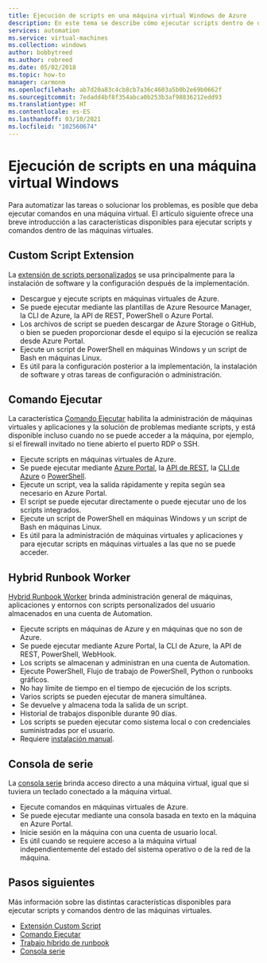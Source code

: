 ```yaml
---
title: Ejecución de scripts en una máquina virtual Windows de Azure
description: En este tema se describe cómo ejecutar scripts dentro de una máquina virtual Windows
services: automation
ms.service: virtual-machines
ms.collection: windows
author: bobbytreed
ms.author: robreed
ms.date: 05/02/2018
ms.topic: how-to
manager: carmonm
ms.openlocfilehash: ab7d20a83c4cb8cb7a36c4603a5b0b2e69b0662f
ms.sourcegitcommit: 7edadd4bf8f354abca0b253b3af98836212edd93
ms.translationtype: HT
ms.contentlocale: es-ES
ms.lasthandoff: 03/10/2021
ms.locfileid: "102560674"
---
```

# <a name="run-scripts-in-your-windows-vm"></a>Ejecución de scripts en una máquina virtual Windows

Para automatizar las tareas o solucionar los problemas, es posible que deba ejecutar comandos en una máquina virtual. El artículo siguiente ofrece una breve introducción a las características disponibles para ejecutar scripts y comandos dentro de las máquinas virtuales.

## <a name="custom-script-extension"></a>Custom Script Extension

La [extensión de scripts personalizados](../extensions/custom-script-windows.md) se usa principalmente para la instalación de software y la configuración después de la implementación.

* Descargue y ejecute scripts en máquinas virtuales de Azure.
* Se puede ejecutar mediante las plantillas de Azure Resource Manager, la CLI de Azure, la API de REST, PowerShell o Azure Portal.
* Los archivos de script se pueden descargar de Azure Storage o GitHub, o bien se pueden proporcionar desde el equipo si la ejecución se realiza desde Azure Portal.
* Ejecute un script de PowerShell en máquinas Windows y un script de Bash en máquinas Linux.
* Es útil para la configuración posterior a la implementación, la instalación de software y otras tareas de configuración o administración.

## <a name="run-command"></a>Comando Ejecutar

La característica [Comando Ejecutar](run-command.md) habilita la administración de máquinas virtuales y aplicaciones y la solución de problemas mediante scripts, y está disponible incluso cuando no se puede acceder a la máquina, por ejemplo, si el firewall invitado no tiene abierto el puerto RDP o SSH.

* Ejecute scripts en máquinas virtuales de Azure.
* Se puede ejecutar mediante [Azure Portal](run-command.md), la [API de REST](/rest/api/compute/virtual%20machines%20run%20commands/runcommand), la [CLI de Azure](/cli/azure/vm/run-command#az-vm-run-command-invoke) o [PowerShell](/powershell/module/az.compute/invoke-azvmruncommand).
* Ejecute un script, vea la salida rápidamente y repita según sea necesario en Azure Portal.
* El script se puede ejecutar directamente o puede ejecutar uno de los scripts integrados.
* Ejecute un script de PowerShell en máquinas Windows y un script de Bash en máquinas Linux.
* Es útil para la administración de máquinas virtuales y aplicaciones y para ejecutar scripts en máquinas virtuales a las que no se puede acceder.

## <a name="hybrid-runbook-worker"></a>Hybrid Runbook Worker

[Hybrid Runbook Worker](../../automation/automation-hybrid-runbook-worker.md) brinda administración general de máquinas, aplicaciones y entornos con scripts personalizados del usuario almacenados en una cuenta de Automation.

* Ejecute scripts en máquinas de Azure y en máquinas que no son de Azure.
* Se puede ejecutar mediante Azure Portal, la CLI de Azure, la API de REST, PowerShell, WebHook.
* Los scripts se almacenan y administran en una cuenta de Automation.
* Ejecute PowerShell, Flujo de trabajo de PowerShell, Python o runbooks gráficos.
* No hay límite de tiempo en el tiempo de ejecución de los scripts.
* Varios scripts se pueden ejecutar de manera simultánea.
* Se devuelve y almacena toda la salida de un script.
* Historial de trabajos disponible durante 90 días.
* Los scripts se pueden ejecutar como sistema local o con credenciales suministradas por el usuario.
* Requiere [instalación manual](../../automation/automation-windows-hrw-install.md).

## <a name="serial-console"></a>Consola de serie

La [consola serie](../troubleshooting/serial-console-windows.md) brinda acceso directo a una máquina virtual, igual que si tuviera un teclado conectado a la máquina virtual.

* Ejecute comandos en máquinas virtuales de Azure.
* Se puede ejecutar mediante una consola basada en texto en la máquina en Azure Portal.
* Inicie sesión en la máquina con una cuenta de usuario local.
* Es útil cuando se requiere acceso a la máquina virtual independientemente del estado del sistema operativo o de la red de la máquina.

## <a name="next-steps"></a>Pasos siguientes

Más información sobre las distintas características disponibles para ejecutar scripts y comandos dentro de las máquinas virtuales.

* [Extensión Custom Script](../extensions/custom-script-windows.md)
* [Comando Ejecutar](run-command.md)
* [Trabajo híbrido de runbook](../../automation/automation-hybrid-runbook-worker.md)
* [Consola serie](../troubleshooting/serial-console-windows.md)
